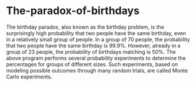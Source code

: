 # The-paradox-of-birthdays
The birthday paradox, also known as the birthday problem, is the surprisingly high probability that two people have the same birthday, even in a relatively small group of people. In a group of 70 people, the probability that two people have the same birthday is 99.9%. However, already in a group of 23 people, the probability of birthdays matching is 50%. The above program performs several probability experiments to determine the percentages for groups of different sizes. Such experiments, based on modeling possible outcomes through many random trials, are called Monte Carlo experiments.
